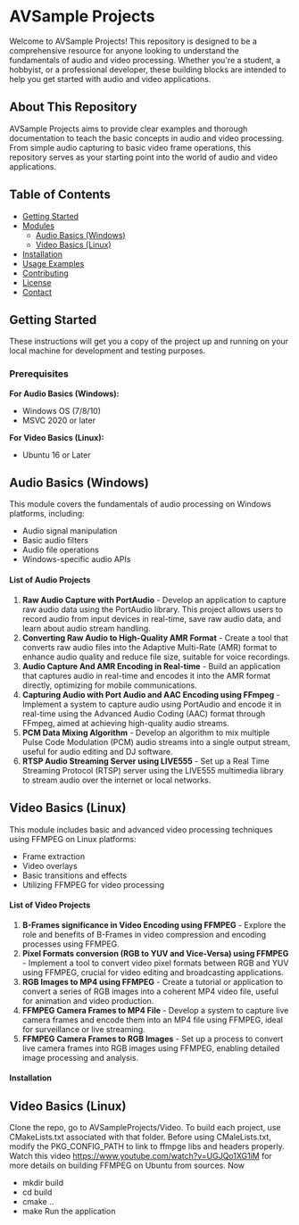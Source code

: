 # AVSample Projects

Welcome to AVSample Projects! This repository is designed to be a comprehensive resource for anyone looking to understand the fundamentals of audio and video processing. Whether you're a student, a hobbyist, or a professional developer, these building blocks are intended to help you get started with audio and video applications.

## About This Repository

AVSample Projects aims to provide clear examples and thorough documentation to teach the basic concepts in audio and video processing. From simple audio capturing to basic video frame operations, this repository serves as your starting point into the world of audio and video applications.

## Table of Contents

- [Getting Started](#getting-started)
- [Modules](#modules)
  - [Audio Basics (Windows)](#audio-basics-windows)
  - [Video Basics (Linux)](#video-basics-linux)
- [Installation](#installation)
- [Usage Examples](#usage-examples)
- [Contributing](#contributing)
- [License](#license)
- [Contact](#contact)

## Getting Started

These instructions will get you a copy of the project up and running on your local machine for development and testing purposes.

### Prerequisites
**For Audio Basics (Windows):**
- Windows OS (7/8/10)
- MSVC 2020 or later

**For Video Basics (Linux):**
- Ubuntu 16 or Later

## Audio Basics (Windows)
This module covers the fundamentals of audio processing on Windows platforms, including:

- Audio signal manipulation
- Basic audio filters
- Audio file operations
- Windows-specific audio APIs

#### List of Audio Projects

1. **Raw Audio Capture with PortAudio** - Develop an application to capture raw audio data using the PortAudio library. This project allows users to record audio from input devices in real-time, save raw audio data, and learn about audio stream handling.
2. **Converting Raw Audio to High-Quality AMR Format** - Create a tool that converts raw audio files into the Adaptive Multi-Rate (AMR) format to enhance audio quality and reduce file size, suitable for voice recordings.
3. **Audio Capture And AMR Encoding in Real-time** - Build an application that captures audio in real-time and encodes it into the AMR format directly, optimizing for mobile communications.
4. **Capturing Audio with Port Audio and AAC Encoding using FFmpeg** - Implement a system to capture audio using PortAudio and encode it in real-time using the Advanced Audio Coding (AAC) format through FFmpeg, aimed at achieving high-quality audio streams.
5. **PCM Data Mixing Algorithm** - Develop an algorithm to mix multiple Pulse Code Modulation (PCM) audio streams into a single output stream, useful for audio editing and DJ software.
6. **RTSP Audio Streaming Server using LIVE555** - Set up a Real Time Streaming Protocol (RTSP) server using the LIVE555 multimedia library to stream audio over the internet or local networks.


## Video Basics (Linux)

This module includes basic and advanced video processing techniques using FFMPEG on Linux platforms:

- Frame extraction
- Video overlays
- Basic transitions and effects
- Utilizing FFMPEG for video processing

#### List of Video Projects

1. **B-Frames significance in Video Encoding using FFMPEG** - Explore the role and benefits of B-Frames in video compression and encoding processes using FFMPEG.
2. **Pixel Formats conversion (RGB to YUV and Vice-Versa) using FFMPEG** - Implement a tool to convert video pixel formats between RGB and YUV using FFMPEG, crucial for video editing and broadcasting applications.
3. **RGB Images to MP4 using FFMPEG** - Create a tutorial or application to convert a series of RGB images into a coherent MP4 video file, useful for animation and video production.
4. **FFMPEG Camera Frames to MP4 File** - Develop a system to capture live camera frames and encode them into an MP4 file using FFMPEG, ideal for surveillance or live streaming.
5. **FFMPEG Camera Frames to RGB Images** - Set up a process to convert live camera frames into RGB images using FFMPEG, enabling detailed image processing and analysis.


#### Installation

## Video Basics (Linux)
Clone the repo, go to AVSampleProjects/Video. To build each project, use CMakeLists.txt associated with that folder. Before using CMaleLists.txt, modify the PKG_CONFIG_PATH to link to ffmpge libs and headers properly. Watch this video https://www.youtube.com/watch?v=UGJQo1XG1iM for more details on building FFMPEG on Ubuntu from sources.
Now 
 - mkdir build
 - cd build
 - cmake ..
 - make
   Run the application

